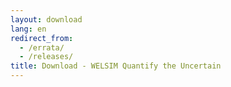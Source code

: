 ```yaml
---
layout: download
lang: en
redirect_from:
  - /errata/
  - /releases/
title: Download - WELSIM Quantify the Uncertain
---
```

